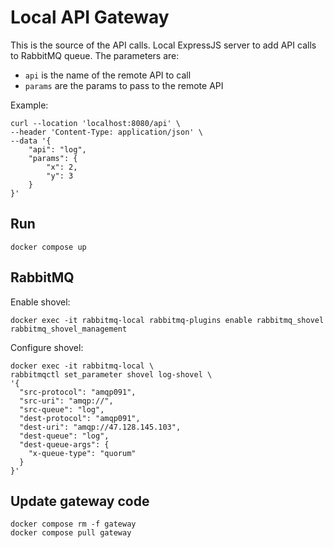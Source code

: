 # Local API Gateway

This is the source of the API calls. Local ExpressJS server to add API calls to RabbitMQ queue. The parameters are:

- `api` is the name of the remote API to call
- `params` are the params to pass to the remote API

Example:

```
curl --location 'localhost:8080/api' \
--header 'Content-Type: application/json' \
--data '{
    "api": "log",
    "params": {
        "x": 2,
        "y": 3
    }
}'
```

## Run

```
docker compose up
```

## RabbitMQ

Enable shovel:

```
docker exec -it rabbitmq-local rabbitmq-plugins enable rabbitmq_shovel rabbitmq_shovel_management
```

Configure shovel:

```
docker exec -it rabbitmq-local \
rabbitmqctl set_parameter shovel log-shovel \
'{
  "src-protocol": "amqp091",
  "src-uri": "amqp://",
  "src-queue": "log",
  "dest-protocol": "amqp091",
  "dest-uri": "amqp://47.128.145.103",
  "dest-queue": "log",
  "dest-queue-args": {
    "x-queue-type": "quorum"
  }
}'
```

## Update gateway code

```
docker compose rm -f gateway
docker compose pull gateway
```